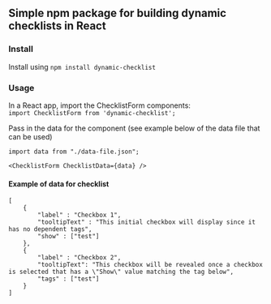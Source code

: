 ## Simple npm package for building dynamic checklists in React

### Install

Install using `npm install dynamic-checklist`

### Usage 

In a React app, import the ChecklistForm components:  
`import ChecklistForm from 'dynamic-checklist';`

Pass in the data for the component (see example below of the data file that can be used)

`import data from "./data-file.json";`

`<ChecklistForm ChecklistData={data} />`

#### Example of data for checklist

```
[
	{
		"label" : "Checkbox 1",
		"tooltipText" : "This initial checkbox will display since it has no dependent tags",
		"show" : ["test"]
	},
	{
		"label" : "Checkbox 2",
		"tooltipText": "This checkbox will be revealed once a checkbox is selected that has a \"Show\" value matching the tag below",
		"tags" : ["test"]
	}
]
```